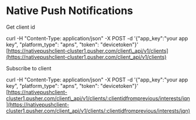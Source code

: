 # Native Push Notifications

Get client id

curl -H "Content-Type: application/json" -X POST -d '{"app\_key":"your app key", "platform\_type": "apns", "token": "devicetoken"}' [https://nativepushclient-cluster1.pusher.com/client\_api/v1/clients](https://nativepushclient-cluster1.pusher.com/client_api/v1/clients)

Subscribe to client

curl -H "Content-Type: application/json" -X POST -d '{"app\_key":"your app key", "platform\_type": "apns", "token": "devicetoken"}' [https://nativepushclient-cluster1.pusher.com/client\_api/v1/clients/:clientidfromprevious/interests/jqn](https://nativepushclient-cluster1.pusher.com/client_api/v1/clients/:clientidfromprevious/interests/jqn)

